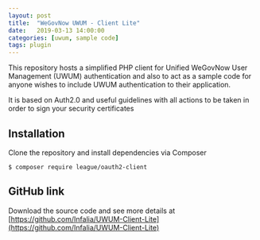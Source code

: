 ```yaml
---
layout: post
title:  "WeGovNow UWUM - Client Lite"
date:   2019-03-13 14:00:00
categories: [uwum, sample code]
tags: plugin
---
```

This repository hosts a simplified PHP client for Unified WeGovNow User Management (UWUM) authentication and also to act as a sample code for anyone wishes to include UWUM authentication to their application.

It is based on Auth2.0 and useful guidelines with all actions to be taken in order to sign your security certificates

Installation
----------------
Clone the repository and install dependencies via Composer

    $ composer require league/oauth2-client

GitHub link
----------------
Download the source code and see more details at [https://github.com/Infalia/UWUM-Client-Lite](https://github.com/Infalia/UWUM-Client-Lite)

